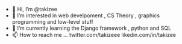 - 👋 Hi, I’m @takizee
- 👀 I’m interested in web develpoment , CS Theory , graphics programming and low-level stuff
- 🌱 I’m currently learning the Django framework , python and SQL
- 📫 How to reach me ... 
twitter.com/takizeee
likedin.com/in/takizee


<!---
takizee/takizee is a ✨ special ✨ repository because its `README.md` (this file) appears on your GitHub profile.
You can click the Preview link to take a look at your changes.
--->
